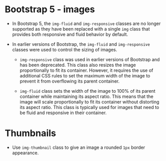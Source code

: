 # Bootstrap 5 - images

* In Bootstrap 5, the `img-fluid` and `img-responsive` classes are no longer supported as they have been replaced with a single `img` class that provides both responsive and fluid behavior by default.

* In earlier versions of Bootstrap, the `img-fluid` and `img-responsive` classes were used to control the sizing of images.
  * `img-responsive`  class was used in earlier versions of Bootstrap and has been deprecated. This class also resizes the image proportionally to fit its container. However, it requires the use of additional CSS rules to set the maximum width of the image to prevent it from overflowing its parent container.
  
  * `img-fluid` class sets the width of the image to 100% of its parent container while maintaining its aspect ratio. This means that the image will scale proportionally to fit its container without distorting its aspect ratio. This class is typically used for images that need to be fluid and responsive in their container.

# Thumbnails
* Use `img-thumbnail` class to give an image a rounded `1px` border appearance.